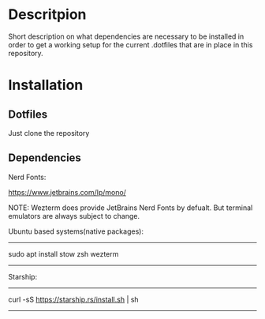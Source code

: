 # Descritpion
Short description on what dependencies are necessary to be installed in order to get a working
setup for the current .dotfiles that are in place in this repository.

# Installation

## Dotfiles

Just clone the repository

## Dependencies

Nerd Fonts:

https://www.jetbrains.com/lp/mono/

NOTE: Wezterm does provide JetBrains Nerd Fonts by defualt.
But terminal emulators are always subject to change.

Ubuntu based systems(native packages):

***
sudo apt install stow zsh wezterm
***

Starship:

***
curl -sS https://starship.rs/install.sh | sh
***


